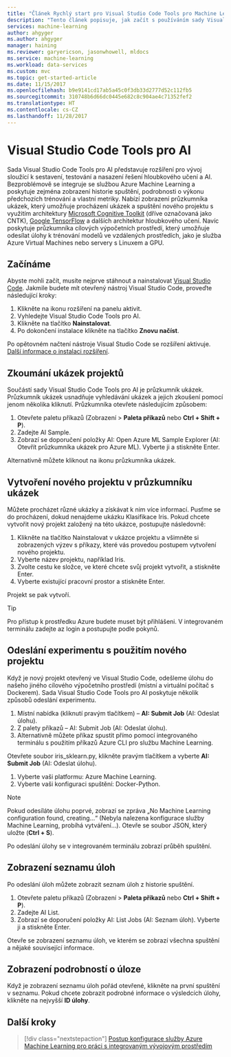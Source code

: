 ```yaml
---
title: "Článek Rychlý start pro Visual Studio Code Tools pro Machine Learning v Azure | Dokumentace Microsoftu"
description: "Tento článek popisuje, jak začít s používáním sady Visual Studio Code Tools pro službu Machine Learning, od vytvoření experimentu a trénování modelu až po zprovoznění webové služby."
services: machine-learning
author: ahgyger
ms.author: ahgyger
manager: haining
ms.reviewer: garyericson, jasonwhowell, mldocs
ms.service: machine-learning
ms.workload: data-services
ms.custom: mvc
ms.topic: get-started-article
ms.date: 11/15/2017
ms.openlocfilehash: b9e9141cd17ab5a45c0f3db33d2777d52c112fb5
ms.sourcegitcommit: 310748b6d66dc0445e682c8c904ae4c71352fef2
ms.translationtype: HT
ms.contentlocale: cs-CZ
ms.lasthandoff: 11/28/2017
---
```

# <a name="visual-studio-code-tools-for-ai"></a>Visual Studio Code Tools pro AI
Sada Visual Studio Code Tools pro AI představuje rozšíření pro vývoj sloužící k sestavení, testování a nasazení řešení hloubkového učení a AI. Bezproblémově se integruje se službou Azure Machine Learning a poskytuje zejména zobrazení historie spuštění, podrobnosti o výkonu předchozích trénování a vlastní metriky. Nabízí zobrazení průzkumníka ukázek, který umožňuje procházení ukázek a spuštění nového projektu s využitím architektury [Microsoft Cognitive Toolkit](http://www.microsoft.com/en-us/cognitive-toolkit) (dříve označovaná jako CNTK), [Google TensorFlow](https://www.tensorflow.org) a dalších architektur hloubkového učení. Navíc poskytuje průzkumníka cílových výpočetních prostředí, který umožňuje odesílat úlohy k trénování modelů ve vzdálených prostředích, jako je služba Azure Virtual Machines nebo servery s Linuxem a GPU. 
 
## <a name="getting-started"></a>Začínáme 
Abyste mohli začít, musíte nejprve stáhnout a nainstalovat [Visual Studio Code](https://code.visualstudio.com/Download). Jakmile budete mít otevřený nástroj Visual Studio Code, proveďte následující kroky:
1. Klikněte na ikonu rozšíření na panelu aktivit. 
2. Vyhledejte Visual Studio Code Tools pro AI. 
3. Klikněte na tlačítko **Nainstalovat**. 
4. Po dokončení instalace klikněte na tlačítko **Znovu načíst**. 

Po opětovném načtení nástroje Visual Studio Code se rozšíření aktivuje. [Další informace o instalaci rozšíření](https://code.visualstudio.com/docs/editor/extension-gallery).

## <a name="exploring-project-samples"></a>Zkoumání ukázek projektů
Součástí sady Visual Studio Code Tools pro AI je průzkumník ukázek. Průzkumník ukázek usnadňuje vyhledávání ukázek a jejich zkoušení pomocí jenom několika kliknutí. Průzkumníka otevřete následujícím způsobem:   
1. Otevřete paletu příkazů (Zobrazení > **Paleta příkazů** nebo **Ctrl + Shift + P**).
2. Zadejte AI Sample. 
3. Zobrazí se doporučení položky AI: Open Azure ML Sample Explorer (AI: Otevřít průzkumníka ukázek pro Azure ML). Vyberte ji a stiskněte Enter. 

Alternativně můžete kliknout na ikonu průzkumníka ukázek.

## <a name="creating-a-new-project-from-the-sample-explorer"></a>Vytvoření nového projektu v průzkumníku ukázek 
Můžete procházet různé ukázky a získávat k nim více informací. Pusťme se do procházení, dokud nenajdeme ukázku Klasifikace Iris. Pokud chcete vytvořit nový projekt založený na této ukázce, postupujte následovně:
1. Klikněte na tlačítko Nainstalovat v ukázce projektu a všimněte si zobrazených výzev s příkazy, které vás provedou postupem vytvoření nového projektu. 
2. Vyberte název projektu, například Iris.
3. Zvolte cestu ke složce, ve které chcete svůj projekt vytvořit, a stiskněte Enter. 
4. Vyberte existující pracovní prostor a stiskněte Enter.

Projekt se pak vytvoří.

> [!TIP]
> Pro přístup k prostředku Azure budete muset být přihlášeni. V integrovaném terminálu zadejte az login a postupujte podle pokynů. 

## <a name="submitting-experiment-with-the-new-project"></a>Odeslání experimentu s použitím nového projektu
Když je nový projekt otevřený ve Visual Studio Code, odešleme úlohu do našeho jiného cílového výpočetního prostředí (místní a virtuální počítač s Dockerem).
Sada Visual Studio Code Tools pro AI poskytuje několik způsobů odeslání experimentu. 
1. Místní nabídka (kliknutí pravým tlačítkem) – **AI: Submit Job** (AI: Odeslat úlohu).
2. Z palety příkazů – AI: Submit Job (AI: Odeslat úlohu).
3. Alternativně můžete příkaz spustit přímo pomocí integrovaného terminálu s použitím příkazů Azure CLI pro službu Machine Learning.

Otevřete soubor iris_sklearn.py, klikněte pravým tlačítkem a vyberte **AI: Submit Job** (AI: Odeslat úlohu).
1. Vyberte vaši platformu: Azure Machine Learning.
2. Vyberte vaši konfiguraci spuštění: Docker-Python.

> [!NOTE]
> Pokud odesíláte úlohu poprvé, zobrazí se zpráva „No Machine Learning configuration found, creating...“ (Nebyla nalezena konfigurace služby Machine Learning, probíhá vytváření...). Otevře se soubor JSON, který uložte (**Ctrl + S**).

Po odeslání úlohy se v integrovaném terminálu zobrazí průběh spuštění. 

## <a name="view-list-of-jobs"></a>Zobrazení seznamu úloh
Po odeslání úloh můžete zobrazit seznam úloh z historie spuštění.
1. Otevřete paletu příkazů (Zobrazení > **Paleta příkazů** nebo **Ctrl + Shift + P**).
2. Zadejte AI List.
3. Zobrazí se doporučení položky AI: List Jobs (AI: Seznam úloh). Vyberte ji a stiskněte Enter.

Otevře se zobrazení seznamu úloh, ve kterém se zobrazí všechna spuštění a nějaké související informace.

## <a name="view-job-details"></a>Zobrazení podrobností o úloze
Když je zobrazení seznamu úloh pořád otevřené, klikněte na první spuštění v seznamu.
Pokud chcete zobrazit podrobné informace o výsledcích úlohy, klikněte na nejvyšší **ID úlohy**. 

## <a name="next-steps"></a>Další kroky
> [!div class="nextstepaction"]
> [Postup konfigurace služby Azure Machine Learning pro práci s integrovaným vývojovým prostředím](./how-to-configure-your-IDE.md)

